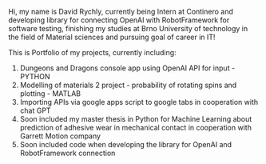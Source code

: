 Hi, my name is David Rychly, currently being Intern at Continero and developing library for connecting OpenAI with RobotFramework for software testing, finishing my studies at Brno University of technology in the field of Material sciences and pursuing goal of career in IT!

This is Portfolio of my projects, currently including:
  1) Dungeons and Dragons console app using OpenAI API for input - PYTHON
  2) Modelling of materials 2 project - probability of rotating spins and plotting - MATLAB
  3) Importing APIs via google apps script to google tabs in cooperation with chat GPT
  4) Soon included my master thesis in Python for Machine Learning about prediction of adhesive wear in mechanical contact in cooperation with Garrett Motion company
  5) Soon included code when developing the library for OpenAI and RobotFramework connection
  
